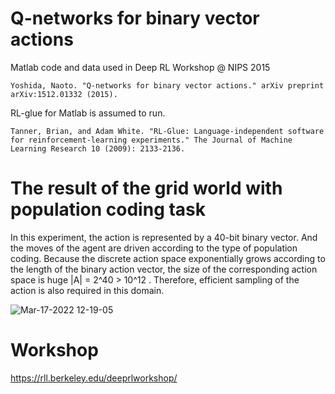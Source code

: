 # Q-networks for binary vector actions
Matlab code and data used in Deep RL Workshop @ NIPS 2015

```
Yoshida, Naoto. "Q-networks for binary vector actions." arXiv preprint arXiv:1512.01332 (2015).
```

RL-glue for Matlab is assumed to run.
```
Tanner, Brian, and Adam White. "RL-Glue: Language-independent software for reinforcement-learning experiments." The Journal of Machine Learning Research 10 (2009): 2133-2136.
```

# The result of the grid world with population coding task
In this experiment, the action is represented by a 40-bit binary vector. And the moves of the agent are driven according to the type of population coding. Because the discrete action space exponentially grows according to the length of the binary action vector, the size of the corresponding action space is huge |A| = 2^40 > 10^12
. Therefore, efficient sampling of the action is also required in this domain.

![Mar-17-2022 12-19-05](https://user-images.githubusercontent.com/1684732/158730226-c18b46b7-cc27-4434-9855-0c3e4f704e39.gif)


# Workshop
https://rll.berkeley.edu/deeprlworkshop/
